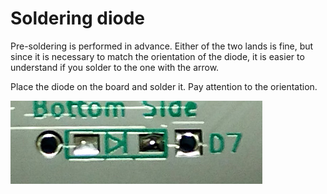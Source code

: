 # Soldering diode

Pre-soldering is performed in advance.
Either of the two lands is fine, but since it is necessary to match the orientation of the diode, it is easier to understand if you solder to the one with the arrow.

Place the diode on the board and solder it. Pay attention to the orientation.

<img src="../img/diode01.jpg" width="80%">